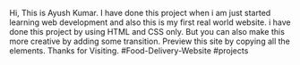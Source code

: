 Hi, This is Ayush Kumar. 
I have done this project when i am just started learning web development and also this is my first real world website. i have done this project by using HTML and CSS only. But you can also make this more creative by adding some transition. Preview this site by copying all the elements. Thanks for Visiting. #Food-Delivery-Website #projects
